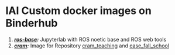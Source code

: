 # IAI Custom docker images on Binderhub

1. ***[ros-base](./ros-base/):*** Jupyterlab with ROS noetic base and ROS web tools
1. ***[cram](./cram/):*** Image for Repository [cram_teaching](https://github.com/cram2/cram_teaching) and [ease_fall_school](https://github.com/IntEL4CoRo/ease_fall_school_2022)